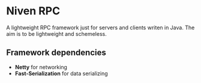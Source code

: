 Niven RPC
=========

A lightweight RPC framework just for servers and clients writen in Java.
The aim is to be lightweight and schemeless.

Framework dependencies
----------------------

- **Netty** for networking
- **Fast-Serialization** for data serializing
